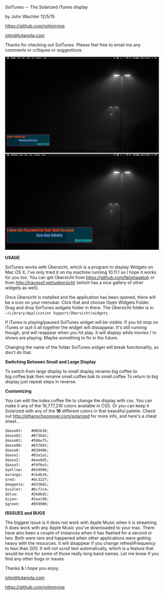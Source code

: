 SolTunes -- The Solarized iTunes display

by John Wachter 12/5/15

https://github.com/yohnnyjoe

john@tutanota.com

Thanks for checking out SolTunes.  Please feel free to email me any comments or
critiques or suggestions. 


![small](https://github.com/yohnnyjoe/SolTunes.widget/blob/master/small_screenshot.png)
![big](https://github.com/yohnnyjoe/SolTunes.widget/blob/master/big_screenshot.png)


__USAGE__

  SolTunes works with Übersicht, which is a program to display Widgets on Mac OS
X.  I've only tried it on my machine running 10.11.1 so I hope it works for you
too.  You can get Übersicht from https://github.com/felixhageloh or from
http://tracesof.net/uebersicht (which has a nice gallery of other widgets as
well).

Once Übersicht is installed and the application has been opened, there will be a
icon on your menubar.  Click that and choose Open Widgets Folder.  Drag and drop
SolTunes.widgets folder in there.
The Übersicht folder is in `~/Library/Application Support/Übersicht/widgets`.

If iTunes is playing/paused SolTunes widget will be visible.  If you hit stop
on iTunes or quit it all together the widget will dissappear.  It's still running
though, and will reappear when you hit play. It will display while movies / tv shows are
playing.  Maybe something to fix in the future. 

Changing the name of the folder SolTunes.widget will break functionality, so don't do that.

__Switching Between Small and Large Display__

  To switch from large display to small display rename big.coffee to big.coffee.bak then rename small.coffee.bak to small.coffee  To return to big display just repeat steps in reverse.   


__Customizing__

  You can edit the index.coffee file to change the display with css. You can
make it any of the 16,777,216 colors available in CSS. Or you can keep it
Solarized with any of the __16__ different colors in that beautiful palette.
Check out http://ethanschoonover.com/solarized for more info, and here's a cheat
sheet...


    $base03:    #002b36;
    $base02:    #073642;
    $base01:    #586e75;
    $base00:    #657b83;
    $base0:     #839496;
    $base1:     #93a1a1;
    $base2:     #eee8d5;
    $base3:     #fdf6e3;
    $yellow:    #b58900;
    $orange:    #cb4b16;
    $red:       #dc322f;
    $magenta:   #d33682;
    $violet:    #6c71c4;
    $blue:      #268bd2;
    $cyan:      #2aa198;
    $green:     #859900;


__ISSSUES and BUGS__

  The biggest issue is it does not work with Apple Music when it is streaming.
It does work with any Apple Music you've downloaded to your mac.  There have
also been a couple of instances when it has flashed for a second or two.  Both
were rare and happened when other applications were getting heavy with the
resources. It will disappear if you change refreshFrequency to less than 200.
It will not scroll text automatically, which is a feature that would be nice
for some of those really long band names.  Let me know if you find any other
bugs or issues.  

Thanks & I hope you enjoy.  

john@tutanota.com

https://github.com/yohnnyjoe


